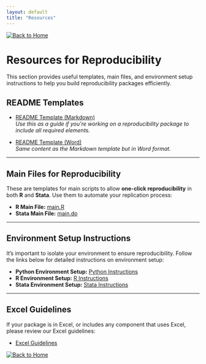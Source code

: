 ```yaml
---
layout: default
title: "Resources"
---
```


[![Back to Home](https://img.shields.io/badge/Back_to-Home-blue)](./index.html)

# Resources for Reproducibility

This section provides useful templates, main files, and environment setup instructions to help you build reproducibility packages efficiently.

## README Templates
- [README Template (Markdown)](https://raw.githubusercontent.com/worldbank/wb-reproducible-research-repository/refs/heads/main/resources/README_Template.md)  
  *Use this as a guide if you're working on a reproducibility package to include all required elements.*

- [README Template (Word)](./resources/README_Template.docx)  
  *Same content as the Markdown template but in Word format.*

---

## Main Files for Reproducibility

These are templates for main scripts to allow **one-click reproducibility** in both **R** and **Stata**. Use them to automate your replication process:

- **R Main File:** [main.R](https://github.com/worldbank/wb-reproducible-research-repository/blob/main/resources/main.R)  
- **Stata Main File:** [main.do](https://github.com/worldbank/wb-reproducible-research-repository/blob/main/resources/main.do)

---

## Environment Setup Instructions

It’s important to isolate your environment to ensure reproducibility. Follow the links below for detailed instructions on environment setup:

- **Python Environment Setup:** [Python Instructions](./resources/environment-instructions/python.md)
- **R Environment Setup:** [R Instructions](./resources/environment-instructions/R.md)
- **Stata Environment Setup:** [Stata Instructions](./resources/environment-instructions/stata.md)

---

## Excel Guidelines

If your package is in Excel, or includes any component that uses Excel, please review our Excel guidelines:  
- [Excel Guidelines](./resources/excel/Excel_Guidelines.md)



[![Back to Home](https://img.shields.io/badge/Back_to-Home-blue)](./index.html)


